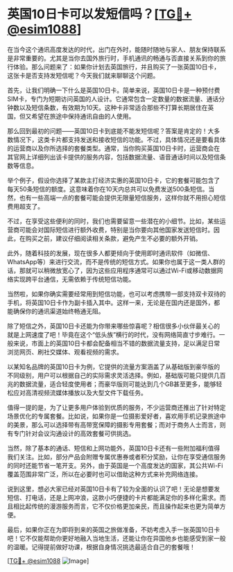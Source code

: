 # 英国10日卡可以发短信吗？[[TG💪+ @esim1088](https://t.me/s/esim1088)]

在当今这个通讯高度发达的时代，出门在外时，能随时随地与家人、朋友保持联系是非常重要的。尤其是当你去国外旅行时，手机通讯的畅通与否直接关系到你的旅行体验。那么问题来了：如果你计划去英国旅行，并且购买了一张英国10日卡，这张卡是否支持发短信呢？今天我们就来聊聊这个问题。

首先，让我们明确一下什么是英国10日卡。简单来说，英国10日卡是一种预付费SIM卡，专门为短期访问英国的人设计。它通常包含一定数量的数据流量、通话分钟数以及短信条数，有效期为10天。这种卡非常适合那些不打算长期居住在英国，但又希望在旅途中保持通讯自由的人使用。

那么回到最初的问题——英国10日卡到底能不能发短信呢？答案是肯定的！大多数情况下，这类卡片都支持发送和接收短信的功能。不过，具体情况还是要看具体的运营商以及你所选择的套餐类型。通常，当你购买英国10日卡时，运营商会在其官网上详细列出该卡提供的服务内容，包括数据流量、语音通话时间以及短信条数等信息。

举个例子，假设你选择了某款主打经济实惠的英国10日卡，它的套餐可能包含了每天50条短信的额度。这意味着你在10天内总共可以免费发送500条短信。当然，也有一些高端一点的套餐可能会提供无限量短信服务，这样你就不用担心短信费用超支了。

不过，在享受这些便利的同时，我们也需要留意一些潜在的小细节。比如，某些运营商可能会对国际短信进行额外收费，特别是当你要向其他国家发送短信时。因此，在购买之前，建议仔细阅读相关条款，避免产生不必要的额外开销。

此外，随着科技的发展，现在很多人都更倾向于使用即时通讯软件（如微信、WhatsApp等）来进行交流，而不是传统的短信方式。如果你也属于这一类人群的话，那就可以稍微放宽心了，因为这些应用程序通常可以通过Wi-Fi或移动数据网络实现跨平台通信，无需依赖于传统短信功能。

当然啦，如果你确实需要经常用到短信功能，也可以考虑携带一部支持双卡双待的手机，将英国10日卡作为副卡插入其中。这样一来，无论是在国内还是国外，都能确保你的通讯渠道始终畅通无阻。

除了短信之外，英国10日卡还能为你带来哪些惊喜呢？相信很多小伙伴最关心的就是上网速度了吧！毕竟在这个“低头族”横行的时代，没有网络简直寸步难行。一般来说，市面上的英国10日卡都会配备相当不错的数据流量支持，足以满足日常浏览网页、刷社交媒体、观看视频的需求。

以某知名品牌的英国10日卡为例，它提供的流量方案涵盖了从基础版到豪华版的不同级别，用户可以根据自己的实际需求灵活选择。例如，基础版可能只提供几百兆的数据流量，适合轻度使用者；而豪华版则可能达到几个GB甚至更多，能够轻松应对高清视频流媒体播放以及大型文件下载任务。

值得一提的是，为了让更多用户体验到优质的服务，不少运营商还推出了针对特定场景优化的专属套餐。比如说，如果你是一位摄影爱好者，喜欢用手机记录旅途中的美景，那么可以选择带有高带宽保障的摄影专用套餐；而对于商务人士而言，则有专门针对会议沟通设计的高效套餐可供挑选。

当然，除了基本的通话、短信和上网功能外，英国10日卡还有一些附加福利值得我们关注。比如，部分产品会附赠专属优惠券或者积分奖励，让你在享受通信服务的同时还能节省一笔开支。另外，由于英国是一个高度发达的国家，其公共Wi-Fi覆盖范围非常广泛，所以在必要时也可以借助这种方式来补充网络连接。

说到这里，想必大家已经对英国10日卡有了较为全面的认识了吧！无论是想要发短信、打电话，还是上网冲浪，这款小巧便捷的卡片都能满足你的多样化需求。而且相比起传统的漫游服务而言，它不仅价格更加亲民，而且操作起来也更为简单方便。

最后，如果你正在为即将到来的英国之旅做准备，不妨考虑入手一张英国10日卡吧！它不仅能帮助你更好地融入当地生活，还能让你在异国他乡也能感受到家一般的温暖。记得提前做好功课，根据自身情况挑选最适合自己的套餐哦！

[[TG💪+ @esim1088](https://t.me/s/esim1088) ![Image](https://i.postimg.cc/4NQfJmqS/Snipaste-2025-05-13-00-14-12.png)]
